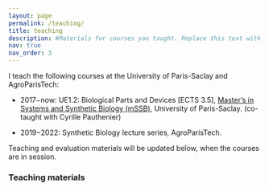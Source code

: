 ```yaml
---
layout: page
permalink: /teaching/
title: teaching
description: #Materials for courses you taught. Replace this text with your description.
nav: true
nav_order: 3
---
```


I teach the following courses at the University of Paris-Saclay and AgroParisTech:

* 2017−now: UE1.2: Biological Parts and Devices [ECTS 3.5], [Master’s in Systems and Synthetic Biology (mSSB)](https://www.mssb.fr/), University of Paris-Saclay. (co-taught with Cyrille Pauthenier)

* 2019−2022: Synthetic Biology lecture series, AgroParisTech.

Teaching and evaluation materials will be updated below, when the courses are in session.

### Teaching materials

